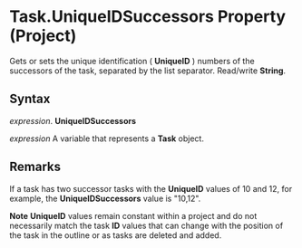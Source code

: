 
# Task.UniqueIDSuccessors Property (Project)

Gets or sets the unique identification ( **UniqueID** ) numbers of the successors of the task, separated by the list separator. Read/write **String**.


## Syntax

 _expression_. **UniqueIDSuccessors**

 _expression_ A variable that represents a **Task** object.


## Remarks

If a task has two successor tasks with the  **UniqueID** values of 10 and 12, for example, the **UniqueIDSuccessors** value is "10,12".


 **Note**   **UniqueID** values remain constant within a project and do not necessarily match the task **ID** values that can change with the position of the task in the outline or as tasks are deleted and added.

